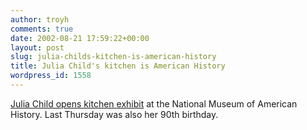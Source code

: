 ```yaml
---
author: troyh
comments: true
date: 2002-08-21 17:59:22+00:00
layout: post
slug: julia-childs-kitchen-is-american-history
title: Julia Child's kitchen is American History
wordpress_id: 1558
---
```


[Julia Child opens kitchen exhibit](http://www.salon.com/people/wire/2002/08/20/child/index.html) at the National Museum of American History. Last Thursday was also her 90th birthday.
